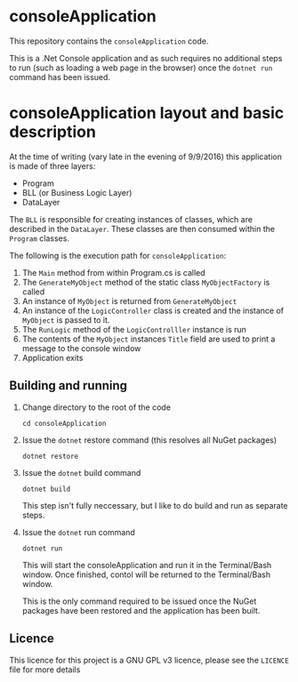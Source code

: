 # consoleApplication
This repository contains the `consoleApplication` code.

This is a .Net Console application and as such requires no additional steps to run (such as loading a web page in the browser) once the `dotnet run` command has been issued.

# consoleApplication layout and basic description
At the time of writing (vary late in the evening of 9/9/2016) this application is made of three layers:

- Program
- BLL (or Business Logic Layer)
- DataLayer

The `BLL` is responsible for creating instances of classes, which are described in the `DataLayer`. These classes are then consumed within the `Program` classes.

The following is the execution path for `consoleApplication`:

1. The `Main` method from within Program.cs is called
1. The `GenerateMyObject` method of the static class `MyObjectFactory` is called
1. An instance of `MyObject` is returned from `GenerateMyObject`
1. An instance of the `LogicController` class is created and the instance of `MyObject` is passed to it.
1. The `RunLogic` method of the `LogicControlller` instance is run
1. The contents of the `MyObject` instances `Title` field are used to print a message to the console window
1. Application exits 

## Building and running
1. Change directory to the root of the code

    `cd consoleApplication`

1. Issue the `dotnet` restore command (this resolves all NuGet packages)

    `dotnet restore`

1. Issue the `dotnet` build command

    `dotnet build`

    This step isn't fully neccessary, but I like to do build and run as separate steps.

1. Issue the `dotnet` run command

    `dotnet run`

    This will start the consoleApplication and run it in the Terminal/Bash window. Once finished, contol will be returned to the Terminal/Bash window.

    This is the only command required to be issued once the NuGet packages have been restored and the application has been built.

## Licence

This licence for this project is a GNU GPL v3 licence, please see the `LICENCE` file for more details